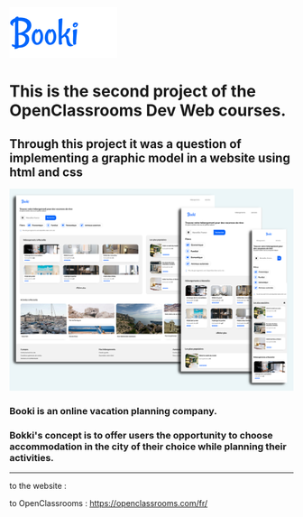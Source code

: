 ![](assets/logo/Booki.png)
# This is the second project of the OpenClassrooms Dev Web courses.
## Through this project it was a question of implementing a graphic model in a website using html and css
![](assets/home%20page%20booki.png)

### Booki is an online vacation planning company. 
### Bokki's concept is to offer users the opportunity to choose accommodation in the city of their choice while planning their activities.

---
to the website :

to OpenClassrooms : https://openclassrooms.com/fr/
